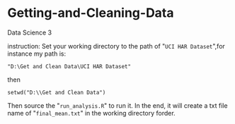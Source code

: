Getting-and-Cleaning-Data
=========================
Data Science 3

instruction:
Set your working directory to the path of "```UCI HAR Dataset```",for instance my path is:

    "D:\Get and Clean Data\UCI HAR Dataset"
then

    setwd("D:\\Get and Clean Data")

Then source the "```run_analysis.R```" to run it. In the end, it will create a txt file name of "```final_mean.txt```" in the working directory forder.
